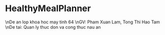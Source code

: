 # HealthyMealPlanner
\nDe an lop khoa hoc may tinh 64
\nGV: Pham Xuan Lam, Tong Thi Hao Tam
\nDe tai: Quan ly thuc don va cong thuc nau an
